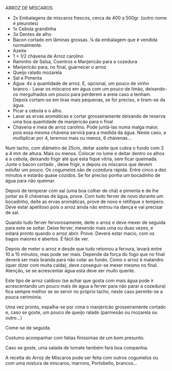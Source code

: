 ARROZ DE MÍSCAROS

- 2x Embalagens de míscaros frescos, cerca de 400 a 500gr. (outro nome é pleurotes)
- 1x Cebola grandinha
- 3x Dentes de alho
- Bacon cortado em lâminas grossas. ¼ da embalagem que é vendida normalmente.
- Azeite
- 1 + 1/2 chávena de Arroz carolino
- Raminho de Salsa, Coentros e Manjericão para a cozedura
- Manjericão para, no final, guarnecer o arroz
- Queijo ralado mozarela
- Sal e Pimenta
- Água: 4x a quantidade de arroz. E, opcional, um pouco de vinho branco.- Lavar os míscaros em água com um pouco de limão, deixando-os mergulhados um pouco
para perderem a areia caso a tenham. Depois cortam-se em tiras mais pequenas, se for
preciso, e tiram-se da água.
- Picar a cebola e o alho.
- Lavar as ervas aromáticas e cortar grosseiramente deixando de reserva uma boa
quantidade de manjericão para o final
- Chávena e meia de arroz carolino. Pode juntá-las numa malga maior, pois essa mesma
chávena servirá para a medida da água. Neste caso, a multiplicar por 4, teremos mais ou
menos, 6 chávenas...

Num tacho, com diâmetro de 25cm, deitar azeite que cubra o fundo com 3 a 4 mm de
altura. Mais ou menos. Colocar no lume e deitar dentro os alhos e a cebola, deixando frigir
até que esta fique vítria, sem ficar queimada. Junte o bacon cortado , deixe frigir, e depois
os míscaros que devem estufar um pouco. Os cogumelos são de cozedura rápida. Entre
cinco a dez minutos e estarão quase cozidos. Se for preciso ponha um bocadinho de água
para não queimar.

Depois de temperar com sal (uma boa colher de chá) e pimenta e de lhe juntar as 6
chávenas de água, prove. Com tudo ferver de novo durante um bocadinho, deite as ervas
aromáticas, prove de novo e retifique o tempero. Deve estar apetitoso pois o arroz ainda
não entrou na dança e vai precisar de sal.

Quando tudo ferver fervorosamente, deite o arroz e deve mexer de seguida para este se
soltar. Deixe ferver, mexendo mais uma ou duas vezes, e estará pronto quando o arroz
abrir. Prove. Deverá estar macio, com os bagos maiores e abertos. É fácil de ver.

Depois de meter o arroz e desde que tudo retomou a fervura, levará entre 10 a 15
minutos, mas pode ser mais. Depende da força do fogo que no final deverá ser mais
branda para não colar ao fundo. Como o arroz é malandro (quer dizer com muita calda),
deve conseguir-se mexer mesmo no final. Atenção, se se acrescentar água esta deve ser
muito quente.

Este tipo de arroz caldoso (se achar que gosta com mais água pode ir acrescentando um
pouco mais de água a ferver para não parar a cozedura) fica sempre melhor se se servir no
próprio tacho, neste caso permite-se a pouca cerimónia.

Uma vez pronto, espalha-se por cima o manjericão grosseiramente cortado e, caso se
goste, um pouco de queijo ralado (parmesão ou mozarela ou outro...)

Come-se de seguida.

Costumo acompanhar com fatias finíssimas de um bom presunto.

Caso se goste, uma salada de tomate também fará boa companhia.

A receita do Arroz de Míscaros pode ser feita com outros cogumelos ou com uma mistura
de míscaros, marrons, Portobello, brancos...
